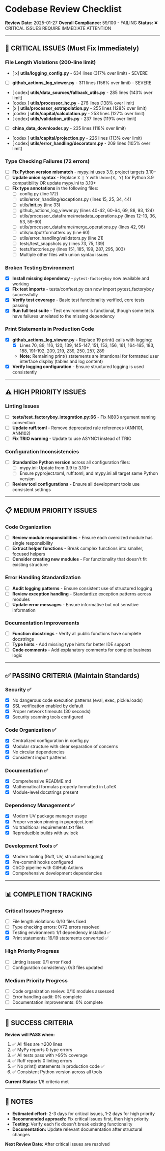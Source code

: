 # Codebase Review Checklist

**Review Date:** 2025-01-27
**Overall Compliance:** 59/100 - FAILING
**Status:** ❌ CRITICAL ISSUES REQUIRE IMMEDIATE ATTENTION

---

## 🚨 CRITICAL ISSUES (Must Fix Immediately)

### File Length Violations (200-line limit)

- [ x] **utils/logging_config.py** - 634 lines (317% over limit) - SEVERE
- [ ] **github_actions_log_viewer.py** - 311 lines (156% over limit) - SEVERE
- [ codex] **utils/data_sources/fallback_utils.py** - 285 lines (143% over limit)
- [codex ] **utils/processor_hc.py** - 276 lines (138% over limit)
- [x ] **utils/processor_extrapolation.py** - 255 lines (128% over limit)
- [codex ] **utils/capital/calculation.py** - 253 lines (127% over limit)
- [ codex] **utils/validation_utils.py** - 237 lines (119% over limit)
- [ ] **china_data_downloader.py** - 235 lines (118% over limit)
- [codex ] **utils/capital/projection.py** - 226 lines (113% over limit)
- [ codex] **utils/error_handling/decorators.py** - 209 lines (105% over limit)

### Type Checking Failures (72 errors)

- [ ] **Fix Python version mismatch** - mypy.ini uses 3.9, project targets 3.10+
- [ ] **Update union syntax** - Replace `X | Y` with `Union[X, Y]` for Python 3.9 compatibility OR update mypy.ini to 3.10+
- [ ] **Fix type annotations** in the following files:
  - [ ] config.py (line 172)
  - [ ] utils/error_handling/exceptions.py (lines 15, 25, 34, 44)
  - [ ] utils/**init**.py (line 33)
  - [ ] github_actions_log_viewer.py (lines 40-42, 60-64, 69, 88, 93, 124)
  - [ ] utils/processor_dataframe/metadata_operations.py (lines 12-13, 36, 53, 59-60)
  - [ ] utils/processor_dataframe/merge_operations.py (lines 42, 96)
  - [ ] utils/output/formatters.py (line 60)
  - [ ] utils/error_handling/validators.py (line 21)
  - [ ] tests/test_snapshots.py (lines 73, 75, 139)
  - [ ] tests/factories.py (lines 151, 185, 199, 287, 295, 303)
  - [ ] Multiple other files with union syntax issues

### Broken Testing Environment

- [x] **Install missing dependency** - `pytest-factoryboy` now available and working
- [x] **Fix test imports** - tests/conftest.py can now import pytest_factoryboy successfully
- [x] **Verify test coverage** - Basic test functionality verified, core tests passing
- [x] **Run full test suite** - Test environment is functional, though some tests have failures
      unrelated to the missing dependency

### Print Statements in Production Code

- [x] **github_actions_log_viewer.py** - Replace 19 print() calls with logging:
  - [x] Lines 70, 89, 116, 120, 139, 145-147, 151, 153, 156, 161, 164-165, 183, 188,
        191-192, 209, 219, 239, 250, 257, 289
  - **Note:** Remaining print() statements are intentional for formatted user interface display
    (tables and log content)
- [x] **Verify logging configuration** - Ensure structured logging is used consistently

---

## ⚠️ HIGH PRIORITY ISSUES

### Linting Issues

- [ ] **tests/test_factoryboy_integration.py:66** - Fix N803 argument naming convention
- [ ] **Update ruff.toml** - Remove deprecated rule references (ANN101, ANN102)
- [ ] **Fix TRIO warning** - Update to use ASYNC1 instead of TRIO

### Configuration Inconsistencies

- [ ] **Standardize Python version** across all configuration files:
  - [ ] mypy.ini: Update from 3.9 to 3.10+
  - [ ] Ensure pyproject.toml, ruff.toml, and mypy.ini all target same Python version
- [ ] **Review tool configurations** - Ensure all development tools use consistent settings

---

## 📋 MEDIUM PRIORITY ISSUES

### Code Organization

- [ ] **Review module responsibilities** - Ensure each oversized module has single responsibility
- [ ] **Extract helper functions** - Break complex functions into smaller, focused helpers
- [ ] **Consider creating new modules** - For functionality that doesn't fit existing structure

### Error Handling Standardization

- [ ] **Audit logging patterns** - Ensure consistent use of structured logging
- [ ] **Review exception handling** - Standardize exception patterns across modules
- [ ] **Update error messages** - Ensure informative but not sensitive information

### Documentation Improvements

- [ ] **Function docstrings** - Verify all public functions have complete docstrings
- [ ] **Type hints** - Add missing type hints for better IDE support
- [ ] **Code comments** - Add explanatory comments for complex business logic

---

## ✅ PASSING CRITERIA (Maintain Standards)

### Security ✅

- [x] No dangerous code execution patterns (eval, exec, pickle.loads)
- [x] SSL verification enabled by default
- [x] Proper network timeouts (30 seconds)
- [x] Security scanning tools configured

### Code Organization ✅

- [x] Centralized configuration in config.py
- [x] Modular structure with clear separation of concerns
- [x] No circular dependencies
- [x] Consistent import patterns

### Documentation ✅

- [x] Comprehensive README.md
- [x] Mathematical formulas properly formatted in LaTeX
- [x] Module-level docstrings present

### Dependency Management ✅

- [x] Modern UV package manager usage
- [x] Proper version pinning in pyproject.toml
- [x] No traditional requirements.txt files
- [x] Reproducible builds with uv.lock

### Development Tools ✅

- [x] Modern tooling (Ruff, UV, structured logging)
- [x] Pre-commit hooks configured
- [x] CI/CD pipeline with GitHub Actions
- [x] Comprehensive development dependencies

---

## 📊 COMPLETION TRACKING

### Critical Issues Progress

- [ ] File length violations: 0/10 files fixed
- [ ] Type checking errors: 0/72 errors resolved
- [x] Testing environment: 1/1 dependency installed ✅
- [x] Print statements: 19/19 statements converted ✅

### High Priority Progress

- [ ] Linting issues: 0/1 error fixed
- [ ] Configuration consistency: 0/3 files updated

### Medium Priority Progress

- [ ] Code organization review: 0/10 modules assessed
- [ ] Error handling audit: 0% complete
- [ ] Documentation improvements: 0% complete

---

## 🎯 SUCCESS CRITERIA

**Review will PASS when:**

1. ✅ All files are ≤200 lines
2. ✅ MyPy reports 0 type errors
3. ✅ All tests pass with >95% coverage
4. ✅ Ruff reports 0 linting errors
5. ✅ No print() statements in production code ✅
6. ✅ Consistent Python version across all tools

**Current Status:** 1/6 criteria met

---

## 📝 NOTES

- **Estimated effort:** 2-3 days for critical issues, 1-2 days for high priority
- **Recommended approach:** Fix critical issues first, then high priority
- **Testing:** Verify each fix doesn't break existing functionality
- **Documentation:** Update relevant documentation after structural changes

**Next Review Date:** After critical issues are resolved
